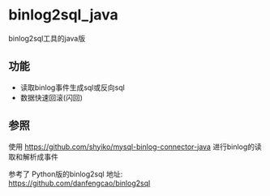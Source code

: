 # binlog2sql_java
binlog2sql工具的java版

## 功能
* 读取binlog事件生成sql或反向sql
* 数据快速回滚(闪回)

## 参照
使用 https://github.com/shyiko/mysql-binlog-connector-java 进行binlog的读取和解析成事件

参考了 Python版的binlog2sql 地址: https://github.com/danfengcao/binlog2sql
